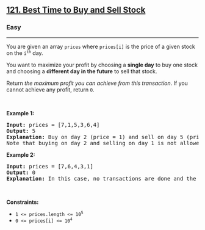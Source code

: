 <h2><a href="https://leetcode.com/problems/best-time-to-buy-and-sell-stock/">121. Best Time to Buy and Sell Stock</a></h2><h3>Easy</h3><hr><div data-read-aloud-multi-block="true"><p>You are given an array <code>prices</code> where <code>prices[i]</code> is the price of a given stock on the <code>i<sup>th</sup></code> day.</p>

<p>You want to maximize your profit by choosing a <strong>single day</strong> to buy one stock and choosing a <strong>different day in the future</strong> to sell that stock.</p>

<p>Return <em>the maximum profit you can achieve from this transaction</em>. If you cannot achieve any profit, return <code>0</code>.</p>

<p>&nbsp;</p>
<p><strong class="example">Example 1:</strong></p>

<pre><strong>Input:</strong> prices = [7,1,5,3,6,4]
<strong>Output:</strong> 5
<strong>Explanation:</strong> Buy on day 2 (price = 1) and sell on day 5 (price = 6), profit = 6-1 = 5.
Note that buying on day 2 and selling on day 1 is not allowed because you must buy before you sell.
</pre>

<p><strong class="example">Example 2:</strong></p>

<pre><strong>Input:</strong> prices = [7,6,4,3,1]
<strong>Output:</strong> 0
<strong>Explanation:</strong> In this case, no transactions are done and the max profit = 0.
</pre>

<p>&nbsp;</p>
<p><strong>Constraints:</strong></p>

<ul>
	<li><code>1 &lt;= prices.length &lt;= 10<sup>5</sup></code></li>
	<li><code>0 &lt;= prices[i] &lt;= 10<sup>4</sup></code></li>
</ul>
</div>